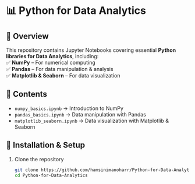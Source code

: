 # 📊 Python for Data Analytics  

## 🚀 Overview  
This repository contains Jupyter Notebooks covering essential **Python libraries for Data Analytics**, including:  
✅ **NumPy** – For numerical computing  
✅ **Pandas** – For data manipulation & analysis  
✅ **Matplotlib & Seaborn** – For data visualization  

## 📂 Contents  
- `numpy_basics.ipynb` → Introduction to NumPy  
- `pandas_basics.ipynb` → Data manipulation with Pandas  
- `matplotlib_seaborn.ipynb` → Data visualization with Matplotlib & Seaborn  

## 🔧 Installation & Setup  
1. Clone the repository  
   ```sh
   git clone https://github.com/hamsinimanoharr/Python-for-Data-Analytics.git  
   cd Python-for-Data-Analytics  
